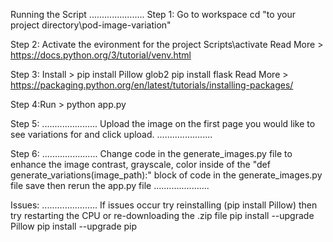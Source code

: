 Running the Script
......................
Step 1: Go to workspace
cd "to your project directory\pod-image-variation"


Step 2: Activate the evironment for the project
Scripts\activate
Read More > https://docs.python.org/3/tutorial/venv.html


Step 3: Install > 
pip install Pillow glob2
pip install flask
Read More > https://packaging.python.org/en/latest/tutorials/installing-packages/


Step 4:Run > 
python app.py

Step 5:
......................
Upload the image on the first page you would like to see variations for and click upload.
......................


Step 6:
......................
Change code in the generate_images.py file to enhance the image contrast, grayscale, color inside of the "def generate_variations(image_path):"  block of code in the generate_images.py file save then rerun the app.py file
......................


Issues:
......................
If issues occur try reinstalling (pip install Pillow) then try restarting the CPU or re-downloading the .zip file
pip install --upgrade Pillow
pip install --upgrade pip
